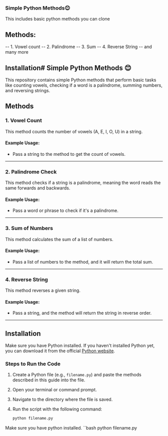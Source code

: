 ### Simple Python Methods😊
This includes basic python methods you can clone
## Methods:
-- 1. Vowel count 
-- 2. Palindrome
-- 3. Sum
-- 4. Reverse String
-- and many more

## Installation# Simple Python Methods 😊

This repository contains simple Python methods that perform basic tasks like counting vowels, checking if a word is a palindrome, summing numbers, and reversing strings.

## Methods

### 1. Vowel Count
This method counts the number of vowels (A, E, I, O, U) in a string.

#### Example Usage:
- Pass a string to the method to get the count of vowels.

---

### 2. Palindrome Check
This method checks if a string is a palindrome, meaning the word reads the same forwards and backwards.

#### Example Usage:
- Pass a word or phrase to check if it's a palindrome.

---

### 3. Sum of Numbers
This method calculates the sum of a list of numbers.

#### Example Usage:
- Pass a list of numbers to the method, and it will return the total sum.

---

### 4. Reverse String
This method reverses a given string.

#### Example Usage:
- Pass a string, and the method will return the string in reverse order.

---

## Installation

Make sure you have Python installed. If you haven't installed Python yet, you can download it from the official [Python website](https://www.python.org/downloads/).

### Steps to Run the Code

1. Create a Python file (e.g., `filename.py`) and paste the methods described in this guide into the file.
2. Open your terminal or command prompt.
3. Navigate to the directory where the file is saved.
4. Run the script with the following command:

   ```bash
   python filename.py

Make sure you have python installed.
``bash 
python filename.py
